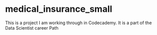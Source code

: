 # medical_insurance_small
This is a project I am working through in Codecademy. It is a part of the Data Scientist career Path

